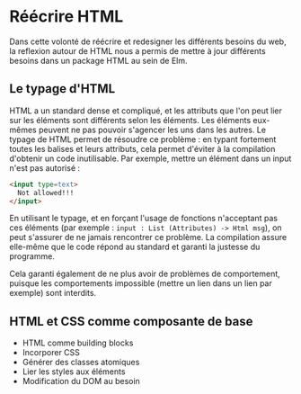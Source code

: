 # Réécrire HTML

Dans cette volonté de réécrire et redesigner les différents besoins du web, la reflexion autour de HTML nous a permis de mettre à jour différents besoins dans un package HTML au sein de Elm.

## Le typage d'HTML

HTML a un standard dense et compliqué, et les attributs que l'on peut lier sur les éléments sont différents selon les éléments. Les éléments eux-mêmes peuvent ne pas pouvoir s'agencer les uns dans les autres. Le typage de HTML permet de résoudre ce problème : en typant fortement toutes les balises et leurs attributs, cela permet d'éviter à la compilation d'obtenir un code inutilisable. Par exemple, mettre un élément dans un input n'est pas autorisé :

```html
<input type=text>
  Not allowed!!!
</input>
```

En utilisant le typage, et en forçant l'usage de fonctions n'acceptant pas ces éléments \(par exemple : `input : List (Attributes) -> Html msg`\), on peut s'assurer de ne jamais rencontrer ce problème. La compilation assure elle-même que le code répond au standard et garanti la justesse du programme.

Cela garanti également de ne plus avoir de problèmes de comportement, puisque les comportements impossible \(mettre un lien dans un lien par exemple\) sont interdits.

## HTML et CSS comme composante de base

* HTML comme building blocks
* Incorporer CSS
* Générer des classes atomiques
* Lier les styles aux éléments
* Modification du DOM au besoin



